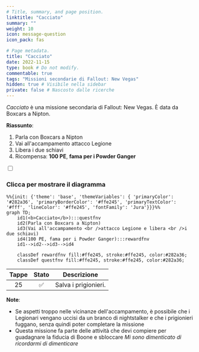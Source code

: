 ```yaml
---
# Title, summary, and page position.
linktitle: "Cacciato"
summary: ""
weight: 10
icon: message-question
icon_pack: fas

# Page metadata.
title: "Cacciato"
date: 2022-11-15
type: book # Do not modify.
commentable: true
tags: "Missioni secondarie di Fallout: New Vegas"
hidden: true # Visibile nella sidebar
private: false # Nascosto dalle ricerche
---
```


<div class="fnv">


*Cacciato* è una missione secondaria di Fallout: New Vegas. È data da Boxcars a Nipton.

**Riassunto**:
1. Parla con Boxcars a Nipton
2. Vai all'accampamento attacco Legione
3. Libera i due schiavi
4. Ricompensa: **100 PE**, **fama per i Powder Ganger**

<section class="chart-collapse">
<input type="checkbox" name="collapse2" id="handle2">
<h3 class="handle">
<label for="handle2">Clicca per mostrare il diagramma</label>
</h3>
<div class="content">

```mermaid
%%{init: {'theme': 'base', 'themeVariables': { 'primaryColor': '#282a36', 'primaryBorderColor': '#ffe245', 'primaryTextColor': '#fff', 'lineColor': '#ffe245', 'fontFamily': 'Jura'}}}%%
graph TD;
    id1(<b>Cacciato</b>):::questfnv
    id2(Parla con Boxcars a Nipton)
    id3(Vai all'accampamento <br />attacco Legione e libera <br />i due schiavi)
    id4(100 PE, fama per i Powder Ganger):::rewardfnv
    id1-->id2-->id3-->id4
    
    classDef rewardfnv fill:#ffe245, stroke:#ffe245, color:#282a36;
    classDef questfnv fill:#ffe245, stroke:#ffe245, color:#282a36;
```

</div>
</section>

| Tappe |       Stato        | Descrizione |
|:-----:|:------------------:| ----------- |
|                           25                          | :white_check_mark: | Salva i prigionieri.                                                                                                                                                        |







**Note**:
- Se aspetti troppo nelle vicinanze dell'accampamento, è possibile che i Legionari vengano uccisi da un branco di nightstalker e che i prigionieri fuggano, senza quindi poter completare la missione 
- Questa missione fa parte delle attività che devi compiere per guadagnare la fiducia di Boone e sbloccare *Mi sono dimenticato di ricordarmi di dimenticare*


</div>


